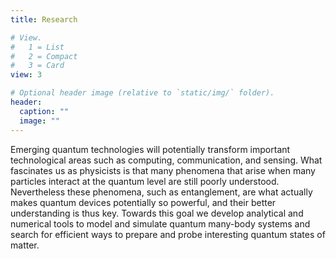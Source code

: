 ```yaml
---
title: Research

# View.
#   1 = List
#   2 = Compact
#   3 = Card
view: 3

# Optional header image (relative to `static/img/` folder).
header:
  caption: ""
  image: ""
---
```

Emerging quantum technologies will potentially transform important technological areas such as computing, communication, and sensing. What fascinates us as physicists is that many phenomena that arise when many particles interact at the quantum level are still poorly understood. Nevertheless these phenomena, such as entanglement, are what actually makes quantum devices potentially so powerful, and their better understanding is thus key. Towards this goal we develop analytical and numerical tools to model and simulate quantum many-body systems and search for efficient ways to prepare and probe interesting quantum states of matter.
